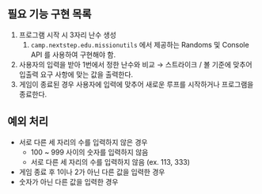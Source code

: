 ## 필요 기능 구현 목록
1. 프로그램 시작 시 3자리 난수 생성
   1. `camp.nextstep.edu.missionutils` 에서 제공하는 Randoms 및 Console API 를 사용하여 구현해야 함.
2. 사용자의 입력을 받아 1번에서 정한 난수와 비교 → 스트라이크 / 볼 기준에 맞추어 입출력 요구 사항에 맞는 값을 출력한다.
3. 게임이 종료된 경우 사용자에 입력에 맞추어 새로운 루프를 시작하거나 프로그램을 종료한다.

## 예외 처리
- 서로 다른 세 자리의 수를 입력하지 않은 경우
  - 100 ~ 999 사이의 숫자를 입력하지 않음
  - 서로 다른 세 자리의 수를 입력하지 않음 (ex. 113, 333)
- 게임 종료 후 1이나 2가 아닌 다른 값을 입력한 경우
- 숫자가 아닌 다른 값을 입력한 경우